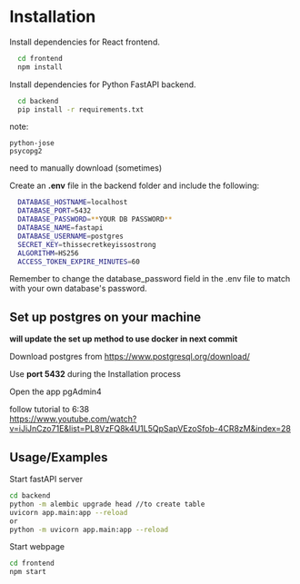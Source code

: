 # Installation

Install dependencies for React frontend.

```bash
  cd frontend
  npm install
```

Install dependencies for Python FastAPI backend.

```bash
  cd backend
  pip install -r requirements.txt
```

note:
```
python-jose
psycopg2
```
need to manually download (sometimes)


Create an **.env** file in the backend folder and include the following:

```bash
  DATABASE_HOSTNAME=localhost
  DATABASE_PORT=5432
  DATABASE_PASSWORD=**YOUR DB PASSWORD**
  DATABASE_NAME=fastapi
  DATABASE_USERNAME=postgres
  SECRET_KEY=thissecretkeyissostrong
  ALGORITHM=HS256
  ACCESS_TOKEN_EXPIRE_MINUTES=60
```

Remember to change the database_password field in the .env file to match with your own database's password.

## Set up postgres on your machine

**will update the set up method to use docker in next commit**

Download postgres from https://www.postgresql.org/download/

Use **port 5432** during the Installation process

Open the app pgAdmin4

follow tutorial to 6:38  
https://www.youtube.com/watch?v=iJiJnCzo71E&list=PL8VzFQ8k4U1L5QpSapVEzoSfob-4CR8zM&index=28

## Usage/Examples

Start fastAPI server

```bash
cd backend
python -m alembic upgrade head //to create table
uvicorn app.main:app --reload
or
python -m uvicorn app.main:app --reload

```

Start webpage

```bash
cd frontend
npm start
```
